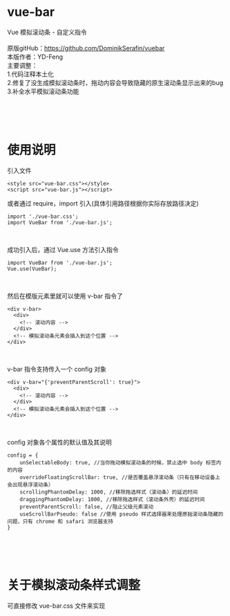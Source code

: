 # vue-bar

Vue 模拟滚动条 - 自定义指令<br><br>
原版gitHub：https://github.com/DominikSerafin/vuebar<br>
本版作者：YD-Feng<br>
主要调整：<br>
1.代码注释本土化<br>
2.修复了没生成模拟滚动条时，拖动内容会导致隐藏的原生滚动条显示出来的bug<br>
3.补全水平模拟滚动条功能<br>

<br /><br /><br />

# 使用说明
引入文件
```
<style src="vue-bar.css"></style>
<script src="vue-bar.js"></script>
```
或者通过 require，import 引入(具体引用路径根据你实际存放路径决定)
```
import './vue-bar.css';
import VueBar from './vue-bar.js';
```
<br />

成功引入后，通过 Vue.use 方法引入指令
```
import VueBar from './vue-bar.js';
Vue.use(VueBar);
```
<br />

然后在模版元素里就可以使用 v-bar 指令了
```
<div v-bar>
  <div>
    <!-- 滚动内容 -->
  </div>
  <!-- 模拟滚动条元素会插入到这个位置 -->
</div>
```
<br />

v-bar 指令支持传入一个 config 对象
```
<div v-bar="{'preventParentScroll': true}">
  <div>
    <!-- 滚动内容 -->
  </div>
  <!-- 模拟滚动条元素会插入到这个位置 -->
</div>
```
<br />

config 对象各个属性的默认值及其说明
```
config = {
    unSelectableBody: true, //当你拖动模拟滚动条的时候，禁止选中 body 标签内的内容
    overrideFloatingScrollBar: true, //是否覆盖悬浮滚动条（只有在移动设备上会出现悬浮滚动条）
    scrollingPhantomDelay: 1000, //移除拖选样式（滚动条）的延迟时间
    draggingPhantomDelay: 1000, //移除拖选样式（滚动条外壳）的延迟时间
    preventParentScroll: false, //阻止父级元素滚动
    useScrollBarPseudo: false //使用 pseudo 样式选择器来处理原始滚动条隐藏的问题，只有 chrome 和 safari 浏览器支持
}
```

<br /><br /><br />

# 关于模拟滚动条样式调整
可直接修改 vue-bar.css 文件来实现